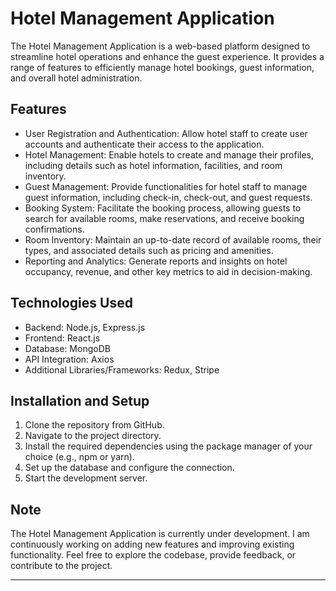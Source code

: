 
# Hotel Management Application

The Hotel Management Application is a web-based platform designed to streamline hotel operations and enhance the guest experience. It provides a range of features to efficiently manage hotel bookings, guest information, and overall hotel administration.

## Features

- User Registration and Authentication: Allow hotel staff to create user accounts and authenticate their access to the application.
- Hotel Management: Enable hotels to create and manage their profiles, including details such as hotel information, facilities, and room inventory.
- Guest Management: Provide functionalities for hotel staff to manage guest information, including check-in, check-out, and guest requests.
- Booking System: Facilitate the booking process, allowing guests to search for available rooms, make reservations, and receive booking confirmations.
- Room Inventory: Maintain an up-to-date record of available rooms, their types, and associated details such as pricing and amenities.
- Reporting and Analytics: Generate reports and insights on hotel occupancy, revenue, and other key metrics to aid in decision-making.

## Technologies Used

- Backend: Node.js, Express.js
- Frontend: React.js
- Database: MongoDB
- API Integration: Axios
- Additional Libraries/Frameworks: Redux, Stripe

## Installation and Setup

1. Clone the repository from GitHub.
2. Navigate to the project directory.
3. Install the required dependencies using the package manager of your choice (e.g., npm or yarn).
4. Set up the database and configure the connection.
5. Start the development server.

## Note

The Hotel Management Application is currently under development. I am continuously working on adding new features and improving existing functionality. Feel free to explore the codebase, provide feedback, or contribute to the project.


---

